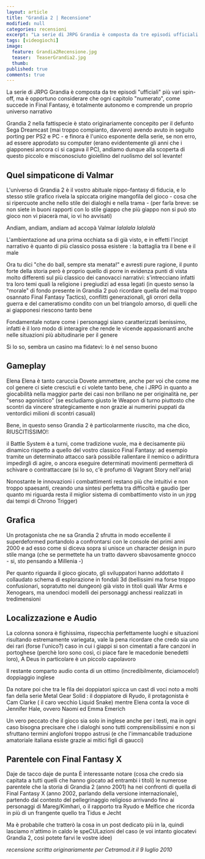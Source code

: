 ```yaml
---
layout: article
title: "Grandia 2 | Recensione"
modified: null
categories: recensioni
excerpt: "La serie di JRPG Grandia è composta da tre episodi ufficiali più vari spin-off, ma è opportuno considerare..."
tags: [videogiochi]
image: 
  feature: Grandia2Recensione.jpg
  teaser:  TeaserGrandia2.jpg
  thumb: 
published: true
comments: true
---
```


La serie di JRPG Grandia è composta da tre episodi "ufficiali" più vari spin-off, ma è opportuno considerare che ogni capitolo "numerato", come succede in Final Fantasy, è totalmente autonomo e comprende un proprio universo narrativo

Grandia 2 nella fattispecie è stato originariamente concepito per il defunto Sega Dreamcast (mai troppo compianto, davvero) avendo avuto in seguito porting per PS2 e PC - e finora è l'unico esponente della serie, se non erro, ad essere approdato su computer (erano evidentemente gli anni che i giapponesi ancora ci si cagava il PC), andiamo dunque alla scoperta di questo piccolo e misconosciuto gioiellino del ruolismo del sol levante!

## Quel simpaticone di Valmar

L'universo di Grandia 2 è il vostro abituale nippo-fantasy di fiducia, e lo stesso stile grafico rivela la spiccata origine mangofila del gioco - cosa che si ripercuote anche nello stile dei dialoghi e nella trama - (per farla breve: se non siete in buoni rapporti con lo stile giappo che più giappo non si può sto gioco non vi piacerà mai, io vi ho avvisati)

Andiam, andiam, andiam ad accopà Valmar *lalalala lalalalà*

L'ambientazione ad una prima occhiata sa di già visto, e in effetti l'incipt narrativo è quanto di più classico possa esistere : la battaglia tra il bene e il male

Ora tu dici "che do ball, sempre sta menata!" e avresti pure ragione,  il punto forte della storia però è proprio quello di porre in evidenza punti di vista molto differenti sul più classico dei canovacci narrativi: s'intrecciano infatti tra loro temi quali la religione i pregiudizi ad essa legati (in questo senso la "morale" di fondo presente in Grandia 2 può ricordare quella del mai troppo osannato Final Fantasy Tactics), conflitti generazionali, gli orrori della guerra e del cameratismo condito con un bel triangolo amorso, di quelli che ai giapponesi riescono tanto bene

Fondamentale notare come i personaggi siano caratterizzati benissimo, infatti è il loro modo di interagire che rende le vicende appasionanti anche nelle situazioni più abitudinarie per il genere

Si lo so, sembra un casino ma fidatevi: lo è nel senso buono

## Gameplay

Elena
Elena è tanto caruccia
Dovete ammettere, anche per voi che come me col genere ci siete cresciuti e ci volete tanto bene, che i JRPG in quanto a giocabilità nella maggior parte dei casi non brillano ne per originalità ne, per "senso agonistico" (se escludiamo giusto le Weapon di turno piuttosto che scontri da vincere strategicamente e non grazie ai numerini puppati da ventordici milioni di scontri casuali)

Bene, in questo senso Grandia 2 è particolarmente riuscito, ma che dico, RIUSCITISSIMO!:

il Battle System è a turni, come tradizione vuole, ma è decisamente più dinamico rispetto a quello del vostro classico Final Fantasy: ad esempio tramite un determinato attacco sarà possibile rallentare il nemico o adirittura impedirgli di agire, o ancora eseguire determinati movimenti permetterà di schivare o contrattaccare (si lo so, c'è profumo di Vagrant Story nell'aria)

Nonostante le innovazioni i combattimenti restano più che intuitivi e non troppo spaesanti, creando una sintesi perfetta tra difficoltà e gaudio (per quanto mi riguarda resta il miglior sistema di combattimento visto in un jrpg dai tempi di Chrono Trigger)

## Grafica

Un protagonista che ne sa
Grandia 2 sfrutta in modo eccellente il superdeformed portandolo a confrontarsi con le console dei primi anni 2000 e ad esso come si diceva sopra si unisce un character design in puro stile manga (che se permettete ha un tratto davvero sbavosamente gnocco - si, sto pensando a Millenia -)

Per quanto riguarda il gioco giocato, gli sviluppatori hanno addottato il collaudato schema di esplorazione in fondali 3d (bellissimi ma forse troppo confusionari, sopratutto nei dungeon) già visto in titoli quali War Arms e Xenogears, ma unendoci modelli dei personaggi anchessi realizzati in tredimensioni

## Localizzazione e Audio

La colonna sonora è fighissima, rispecchia perfettamente luoghi e situazioni risultando estremamente variegata, vale la pena ricordare che credo sia uno dei rari (forse l'unico?) caso in cui i giappi si son cimentati a fare canzoni in portoghese (perchè loro sono così, ci piace fare le macedonie benedetti loro), A Deus in particolare è un piccolo capolavoro

Il restante comparto audio conta di un ottimo (incredibilmente, diciamocelo!) doppiaggio inglese 

Da notare poi che tra le fila dei doppiatori spicca un cast di voci noto a molti fan della serie Metal Gear Solid : il doppiatore di Ryudo, il protagonista è Cam Clarke ( il caro vecchio Liquid Snake) mentre Elena conta la voce di Jennifer Hale, ovvero Naomi ed Emma Emerich

Un vero peccato che il gioco sia solo in inglese anche per i testi, ma in ogni caso bisogna precisare che i dialoghi sono tutti comprensibilissimi e non si sfruttano termini anglofoni troppo astrusi (e che l'immancabile traduzione amatoriale italiana esiste grazie ai mitici figli di gaucci)

## Parentele con Final Fantasy X

Daje de tacco daje de punta
È interessante notare (cosa che credo sia capitata a tutti quelli che hanno giocato ad entrambi i titoli) le numerose parentele che la storia di Grandia 2 (anno 2001) ha nei confronti di quella di Final Fantasy X (anno 2002, parlando della versione internazionale), partendo dal contesto del pellegrinaggio religioso arrivando fino ai personaggi di Mareg/Kimhari, o il rapporto tra Ryudo e Melfice che ricorda in più di un frangente quello tra Tidus e Jecht

Ma è probabile che tratterò la cosa in un post dedicato più in la, quindi lasciamo n'attimo in caldo le speCULazioni del caso (e voi intanto giocatevi Grandia 2, così potete farvi le vostre idee)

_recensione scritta originariamente per Cetramod.it il 9 luglio 2010_
